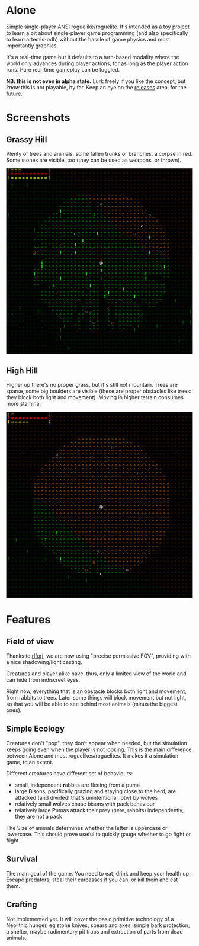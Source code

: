 # Alone

Simple single-player ANSI roguelike/roguelite. It's intended as a toy project to learn a bit about single-player game
programming (and also specifically to learn artemis-odb) without the hassle of game physics and most importantly
graphics.

It's a real-time game but it defaults to a turn-based modality where the world only advances during player actions,
for as long as the player action runs. Pure real-time gameplay can be toggled.

**NB: this is not even in alpha state.** Lurk freely if you like the concept, but *know* this is not playable, by far.
Keep an eye on the [releases](https://github.com/fabioticconi/alone-the-roguelite/releases) area, for the future.

# Screenshots

## Grassy Hill

Plenty of trees and animals, some fallen trunks or branches, a corpse in red. Some stones are visible, too (they can be
used as weapons, or thrown).

![alt tag](screenshots/grassy_hill.png)

## High Hill

Higher up there's no proper grass, but it's still not mountain. Trees are sparse, some big boulders are visible (these
are proper obstacles like trees: they block both light and movement). Moving in higher terrain consumes more stamina.

![alt tag](screenshots/hill.png)

# Features

## Field of view

Thanks to [rlforj](https://github.com/kba/rlforj), we are now using "precise permissive FOV", providing with a nice shadowing/light casting.

Creatures and player alike have, thus, only a limited view of the world and can hide from indiscreet eyes.

Right now, everything that is an obstacle blocks both light and movement, from rabbits to trees. Later some things
will block movement but not light, so that you will be able to see behind most animals (minus the biggest ones).

## Simple Ecology

Creatures don't "pop", they don't appear when needed, but the simulation keeps going even when the player is not looking.
This is the main difference between Alone and most roguelikes/roguelites. It makes it a simulation game, to an extent.

Different creatures have different set of behaviours:

- small, independent **r**abbits are fleeing from a puma
- large **B**isons, pacifically grazing and staying close to the herd, are attacked (and divided! that's unintentional, btw) by wolves
- relatively small **w**olves chase bisons with pack behaviour
- relatively large **P**umas attack their prey (here, rabbits) independently, they are not a pack

The Size of animals determines whether the letter is uppercase or lowercase. This should prove useful to quickly gauge whether to go fight or flight.

## Survival

The main goal of the game. You need to eat, drink and keep your health up. Escape predators, steal their carcasses if
you can, or kill them and eat them.

## Crafting

Not implemented yet. It will cover the basic primitive technology of a Neolithic hunger, eg stone knives, spears and axes,
simple bark protection, a shelter, maybe rudimentary pit traps and extraction of parts from dead animals.
